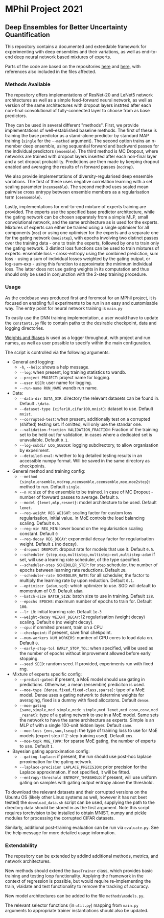 # MPhil Project 2021
## Deep Ensembles for Better Uncertainty Quantification

This repository contains a documented and extendable framework for experimenting with deep ensembles and their variations, as well as end-to-end deep neural network based mixtures of experts.

Parts of the code are based on the repositories [here](https://github.com/google-research/google-research/tree/master/uq_benchmark_2019) and [here](https://github.com/davidmrau/mixture-of-experts/), with references also included in the files affected.

### Methods Available

The repository offers implementations of ResNet-20 and LeNet5 network architectures as well as a simple feed-forward neural network, as well as version of the same architectures with dropout layers instrted after each non-final convolutional of fully-connected layer to choose from as base predictors.

They can be used in several different "methods". First, we provide implementations of well-established baseline methods. The first of these is training the base predictor as a stand-alone predictor by standard MAP training (`single` for the `--method` argument). The second option trains an n-member deep ensemble, using sequential forward and backward passes for the individual predictors (`ensemble`). The third method is MC Dropout, where networks are trained with dropout layers inserted after each non-final layer and a set dropout probability. Predictions are then made by keeping dropout enabled and averaging the results of n forward passes (`mcdrop`).

We also provide implementations of diversity-regularised deep ensemble variations. The first of these uses negative correlation learning with a set scaling parameter (`ncensemble`). The second method uses scaled mean pairwise cross entrypy between ensemble members as a regularisation term (`ceensemble`).

Lastly, implementations for end-to-end mixture of experts training are provided. The experts use the specified base predictor architecture, while the gating network can be chosen separately from a simple MLP, small convolutional network, and the same architecture as is used for the experts. Mixtures of experts can either be trained using a single optimiser for all components (`moe`) or using one optimiser for the experts and a separate one for the gating network (`moe2step`), with epochs involving two distinct passes over the training data - one to train the experts, followed by one to train only the gating network. 3 distinct loss functions can be used to train mixtures of experts: ensemble loss - cross-entropy using the combined prediction, sum loss - using a sum of individual losses weighted by the gating output, or log-sum-exp - using this function to approximate the minimum individual loss. The latter does not use gating weights in its computation and thus should only be used in conjunction with the 2-step training procedure.

### Usage
As the codebase was produced first and foremost for an MPhil project, it is focused on enabling full experiments to be run in an easy and customisable way. The entry point for neural network training is `main.py`

To easily use the DNN training implementation, a user would have to update the `constants.py` file to contain paths to the desirable checkpoint, data and logging directories.

[Weights and Biases](https://wandb.ai/) is used as a logger throughout, with project and run names, as well as user possible to specify within the main configuration.

The script is controlled via the following arguments:
* General and logging:
  * `-h`, `--help`: shows a help message.
  * `--log`: when present, log training statistics to wandb.
  * `--project PROJECT`: project name for logging.
  * `--user USER`: user name for logging.
  * `--run-name RUN_NAME`   wandb run name.
* Data:
  * `--data-dir DATA_DIR`: directory the relevant datasets can be found in. Default `.\data`.
  * `--dataset-type {cifar10,cifar100,mnist}`: dataset to use. Default `mnist`.
  * `--corrupted-test`: when present, additionally test on a corrupted (shifted) testing set. If omitted, will only use the standar one.
  * `--validation-fraction VALIDATION_FRACTION`: Fraction of the training set to be held out for validation, in cases where a dedicated set is unavailable. Default `0.1`.
  * `--log-subdir LOG_SUBDIR`: logging subdirectory, to allow organisation by experiment.
  * `--detailed-eval`: whether to log detailed testing results in an accessible numpy format. Will be saved in the same directory as checkpoints. 
* General method and training config:
  * `--method {single,ensemble,mcdrop,ncensemble,ceensemble,moe,moe2step}`: method to run. Default `single`.
  * `--n N`: size of the ensemble to be trained. In case of MC Dropout - number of fowward passes to average. Default `5`.
  * `--model {lenet,mlp,resnet}`: model architecture to be used. Default `lenet`.
  * `--reg-weight REG_WEIGHT`: scaling factor for custom loss regularisation, initial value. In MoE controls the load balancing scaling. Default `0.5`.
  * `--reg-min REG_MIN`: lower bound on the regularisation scaling constant. Default `0`
  * `--reg-decay REG_DECAY`: exponential decay factor for regularisation weight. Default `1` (no decay).
  * `--dropout DROPOUT`: dropout rate for models that use it. Default `0.5`.
  * `--scheduler {step,exp,multistep,multistep-ext,multistep-adam` if set, will use a learning rate scheduler, of the type specified.
  * `--scheduler-step SCHEDULER_STEP`: for `step` scheduler, the number of epochs between learning rate reductions. Default `20`.
  * `--scheduler-rate SCHEDULER_RATE`: for all scheduler, the factor to multiply the learning rate by upon reduction. Default `0.1`.
  * `--optimizer {adam,sgd}`: which optimizer to use. SGD will default to momentum of 0.9. Default `adam`.
  * `--batch-size BATCH_SIZE`: batch size to use in training. Default `128`.
  * `--epochs EPOCHS`: maximum number of epochs to train for. Default `100`. 
  * `--lr LR`: initial learning rate. Default `1e-3`
  * `--weight-decay WEIGHT_DECAY`: l2 regularisation (weight decay) scaling. Default `0` (no weight decay).
  * `--cpu`: if ommited present, train on a CPU
  * `--checkpoint`: if present, save final chekpoint.
  * `--num-workers NUM_WORKERS`: number of CPU cores to load data on. Default `0`.
  * `--early-stop-tol EARLY_STOP_TOL`: when specified, will be used as the number of epochs without improvement allowed before early stopping.
  * `--seed SEED`: random seed. If provided, experiments run with fixed rng.
* Mixture of experts specific config:
  * `--predict-gated`: if present, a MoE model should use gating in predictions. Otherwise, a mean (ensemble) prediciton is used.
  * `--moe-type {dense,fixed,fixed-class,sparse}`: type of a MoE model. Dense uses a gating network to determine weights for averaging, fixed is a dummy with fixed allocatons. Default `dense`.
  * `--moe-gating {same,simple,mcd_simple,mcdc_simple,mcd_lenet,mcd_conv,conv,mcd_resnet}`: type of a gating network to use in a MoE model. Same sets the network to have the same architecture as experts. Simple is an MLP of with a single 100-unit hidden layer. Default `same`.
  * `--moe-loss {ens,sum,lsexp}`: the type of training loss to use for MoE models (expert step if 2-step training used). Default `ens`.
  * `--moe-topk MOE_TOPK`: for sparse MoE gating, the number of experts to use. Default `1`.
* Bayesian gating approximation config:
  * `--gating-laplace`: if present, the run should use post-hoc laplace prroximation for the gating network.
  * `--laplace-precision LAPLACE_PRECISION`: prior precision for the Laplace approximation. If not specified, it will be fitted.
  * `--entropy-threshold ENTROPY_THRESHOLD`: if present, will use uniform gating on samples with gating output entropy above the threshold.

To download the relevant datasets and their corrupted versions on the Ubuntu OS (likely other Linux systems as well, however it has not beet tested) the `download_data.sh` script can be used, supplying the path to the directory data should be stored in as the first argument. Note this script requires torchvision to be installed to obtain MNIST, numpy and pickle modules for processing the corrupted CIFAR datasets.

Similarly, additional post-training evaluation can be run via `evaluate.py`. See the help message for more detailed usage information.


### Extendability

The repository can be extended by addind additional methods, metrics, and network architectures. 

New methods should extend the `BaseTrainer` class, which provides basic training and testing loop functionality. Applying the framework in the context of regression is possible, but would require re-implementing the train, vlaidate and test functionality to remove the tracking of accuracy.

New model architectures can be added to the file `methods\models.py`.

The relevant selector functions (in `util.py`) mapping from `main.py` arguments to appropriate trainer instantiations should also be updated. 